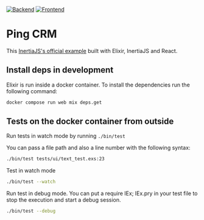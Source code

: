 [![Backend](https://github.com/andresgutgon/pingcrm-phoenix/actions/workflows/backend-ci.yml/badge.svg?branch=main)](https://github.com/andresgutgon/pingcrm-phoenix/actions/workflows/backend-ci.yml)
[![Frontend](https://github.com/andresgutgon/pingcrm-phoenix/actions/workflows/frontend-ci.yml/badge.svg?branch=main)](https://github.com/andresgutgon/pingcrm-phoenix/actions/workflows/frontend.yml)

# Ping CRM
This [InertiaJS's official example](https://inertiajs.com/demo-application)
built with Elixir, InertiaJS and React.

## Install deps in development
Elixir is run inside a docker container. To install the dependencies run the following command:
```bash
docker compose run web mix deps.get
```

## Tests on the docker container from outside

Run tests in watch mode by running `./bin/test`

You can pass a file path and also a line number with the following syntax:

```bash
./bin/test tests/ui/text_test.exs:23
```

Test in watch mode

```bash
./bin/test --watch
```

Run test in debug mode. You can put a require IEx; IEx.pry
in your test file to stop the execution and start a debug session.

```bash
./bin/test --debug
```
